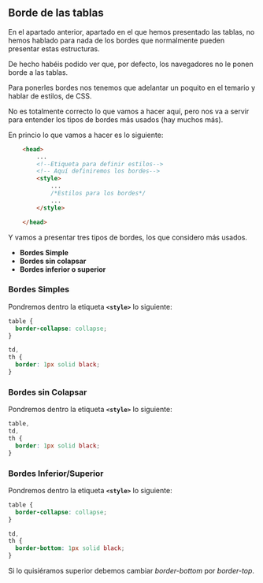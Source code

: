 ## Borde de las tablas

En el apartado anterior, apartado en el que hemos presentado las tablas, no hemos hablado para nada de los bordes que normalmente pueden presentar estas estructuras.

De hecho habéis podido ver que, por defecto, los navegadores no le ponen borde a las tablas.

Para ponerles bordes nos tenemos que adelantar un poquito en el temario y hablar de estilos, de CSS.

No es totalmente correcto lo que vamos a hacer aquí, pero nos va a servir para entender los tipos de bordes más usados (hay muchos más).

En princio lo que vamos a hacer es lo siguiente:

```html
    <head>
        ...
        <!--Etiqueta para definir estilos-->
        <!-- Aquí definiremos los bordes-->
        <style>
            ...
            /*Estilos para los bordes*/
            ...
        </style>

    </head>
```

Y vamos a presentar tres tipos de bordes, los que considero más usados.

- **Bordes Simple**
- **Bordes sin colapsar**
- **Bordes inferior o superior**

### Bordes Simples

Pondremos dentro la etiqueta **`<style>`** lo siguiente:

```css
table {
  border-collapse: collapse;
}

td,
th {
  border: 1px solid black;
}
```

### Bordes sin Colapsar

Pondremos dentro la etiqueta **`<style>`** lo siguiente:

```css
table,
td,
th {
  border: 1px solid black;
}
```

### Bordes Inferior/Superior

Pondremos dentro la etiqueta **`<style>`** lo siguiente:

```css
table {
  border-collapse: collapse;
}

td,
th {
  border-bottom: 1px solid black;
}
```

Si lo quisiéramos superior debemos cambiar _border-bottom_ por _border-top_.
